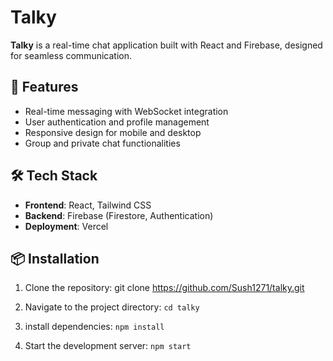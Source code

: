 # Talky

**Talky** is a real-time chat application built with React and Firebase, designed for seamless communication.

## 🚀 Features

- Real-time messaging with WebSocket integration
- User authentication and profile management
- Responsive design for mobile and desktop
- Group and private chat functionalities

## 🛠️ Tech Stack

- **Frontend**: React, Tailwind CSS
- **Backend**: Firebase (Firestore, Authentication)
- **Deployment**: Vercel

## 📦 Installation

1. Clone the repository:
   git clone https://github.com/Sush1271/talky.git
   
2. Navigate to the project directory:
   ```cd talky```

3. install dependencies:
    ```npm install```

4. Start the development server:
    ```npm start```

